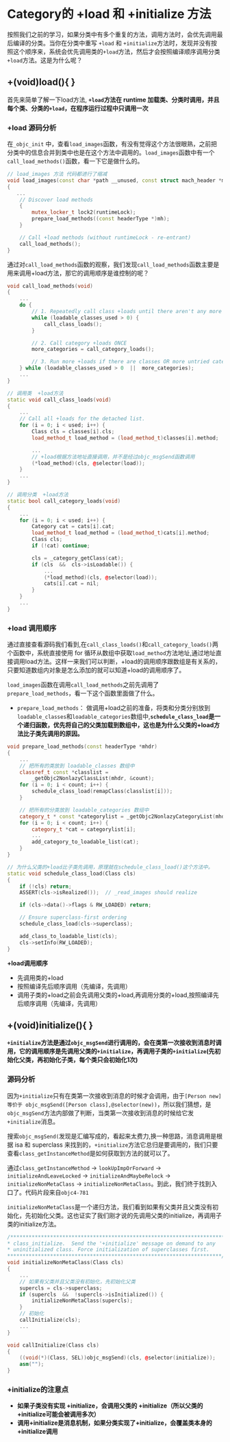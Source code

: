 # Category的 +load 和 +initialize 方法
按照我们之前的学习，如果分类中有多个重复的方法，调用方法时，会优先调用最后编译的分类。当你在分类中重写 `+load` 和 `+initialize`方法时，发现并没有按照这个顺序来，系统会优先调用类的`+load`方法，然后才会按照编译顺序调用分类`+load`方法。这是为什么呢？

## +(void)load(){ }

首先来简单了解一下load方法, **`+load`方法在 runtime 加载类、分类时调用，并且每个类、分类的`+load`，在程序运行过程中只调用一次**

### +load 源码分析
在`_objc_init` 中，查看`load_images`函数，有没有觉得这个方法很眼熟，之前把分类中的信息合并到类中也是在这个方法中调用的。`load_images`函数中有一个`call_load_methods()`函数，看一下它是做什么的。

```cpp
// load_images 方法 代码都进行了缩减
void load_images(const char *path __unused, const struct mach_header *mh)
{
   ...
    // Discover load methods
    {
        mutex_locker_t lock2(runtimeLock);
        prepare_load_methods((const headerType *)mh);
    }

    // Call +load methods (without runtimeLock - re-entrant)
    call_load_methods();
}
```

通过对`call_load_methods`函数的观察，我们发现`call_load_methods`函数主要是用来调用+load方法，那它的调用顺序是谁控制的呢？

```cpp
void call_load_methods(void)
{
    ...
    do {
        // 1. Repeatedly call class +loads until there aren't any more
        while (loadable_classes_used > 0) {
            call_class_loads();
        }

        // 2. Call category +loads ONCE
        more_categories = call_category_loads();

        // 3. Run more +loads if there are classes OR more untried categories
    } while (loadable_classes_used > 0  ||  more_categories);
    ...
}

// 调用类  +load方法
static void call_class_loads(void)
{
    ...
    // Call all +loads for the detached list.
    for (i = 0; i < used; i++) {
        Class cls = classes[i].cls;
        load_method_t load_method = (load_method_t)classes[i].method;

        ...
        // +load根据方法地址直接调用，并不是经过objc_msgSend函数调用
        (*load_method)(cls, @selector(load));
    }
    ...
}

// 调用分类  +load方法
static bool call_category_loads(void)
{
    ...
    for (i = 0; i < used; i++) {
        Category cat = cats[i].cat;
        load_method_t load_method = (load_method_t)cats[i].method;
        Class cls;
        if (!cat) continue;

        cls = _category_getClass(cat);
        if (cls  &&  cls->isLoadable()) {
            ...
            (*load_method)(cls, @selector(load));
            cats[i].cat = nil;
        }
    }
    ...
}
```

### +load 调用顺序
通过直接查看源码我们看到,在`call_class_loads()`和`call_category_loads()`两个函数中，系统直接使用 for 循环从数组中获取`load_method`方法地址,通过地址直接调用load方法。这样一来我们可以判断，+load的调用顺序跟数组是有关系的，只要知道数组内对象是怎么添加的就可以知道+load的调用顺序了。

`load_images`函数在调用`call_load_methods`之前先调用了`prepare_load_methods`，看一下这个函数里面做了什么。

* `prepare_load_methods`： 做调用+load之前的准备，将类和分类分别放到`loadable_classes`和`loadable_categories`数组中,**`schedule_class_load`是一个递归函数，优先将自己的父类加载到数组中，这也是为什么父类的+load方法比子类先调用的原因。**

```cpp
void prepare_load_methods(const headerType *mhdr)
{
    ...
    // 把所有的类放到 loadable_classes 数组中
    classref_t const *classlist = 
        _getObjc2NonlazyClassList(mhdr, &count);
    for (i = 0; i < count; i++) {
        schedule_class_load(remapClass(classlist[i]));
    }

    // 把所有的分类放到 loadable_categories 数组中
    category_t * const *categorylist = _getObjc2NonlazyCategoryList(mhdr, &count);
    for (i = 0; i < count; i++) {
        category_t *cat = categorylist[i];
        ...
        add_category_to_loadable_list(cat);
    }
}

// 为什么父类的+load比子类先调用，原理就在schedule_class_load()这个方法中。 
static void schedule_class_load(Class cls)
{
    if (!cls) return;
    ASSERT(cls->isRealized());  // _read_images should realize

    if (cls->data()->flags & RW_LOADED) return;

    // Ensure superclass-first ordering
    schedule_class_load(cls->superclass);

    add_class_to_loadable_list(cls);
    cls->setInfo(RW_LOADED); 
}
```
**+load调用顺序**
* 先调用类的+load
* 按照编译先后顺序调用（先编译，先调用）
* 调用子类的+load之前会先调用父类的+load,再调用分类的+load,按照编译先后顺序调用（先编译，先调用）

## +(void)initialize(){  }

**`+initialize`方法是通过`objc_msgSend`进行调用的，会在类第一次接收到消息时调用，它的调用顺序是先调用父类的`+initialize`，再调用子类的`+initialize`(先初始化父类，再初始化子类，每个类只会初始化1次)**

### 源码分析
因为`+initialize`只有在类第一次接收到消息的时候才会调用，由于`[Person new] 等价于 objc_msgSend([Person class],@selector(new))`，所以我们猜想，是`objc_msgSend`方法内部做了判断，当类第一次接收到消息的时候给它发`+initialize`消息。

搜索`objc_msgSend(`发现是汇编写成的，看起来太费力,换一种思路，消息调用是根据 isa 和 superclass 来找到的，`+initialize`方法它总归是要调用的，我们只要查看`class_getInstanceMethod`是如何获取到方法的就可以了。

通过`class_getInstanceMethod` -> `lookUpImpOrForward` -> `initializeAndLeaveLocked` -> `initializeAndMaybeRelock` ->  `initializeNonMetaClass` -> `initializeNonMetaClass`。到此，我们终于找到入口了。代码片段来自`objc4-781`

`initializeNonMetaClass`是一个递归方法，我们看到如果有父类并且父类没有初始化，先初始化父类。这也证实了我们刚才说的先调用父类的initialize，再调用子类的initialize方法。
```cpp
/***********************************************************************
* class_initialize.  Send the '+initialize' message on demand to any
* uninitialized class. Force initialization of superclasses first.
**********************************************************************/
void initializeNonMetaClass(Class cls)
{
    ...
    // 如果有父类并且父类没有初始化，先初始化父类
    supercls = cls->superclass;
    if (supercls  &&  !supercls->isInitialized()) {
        initializeNonMetaClass(supercls);
    }
    // 初始化
    callInitialize(cls);
    ...
}

void callInitialize(Class cls)
{
    ((void(*)(Class, SEL))objc_msgSend)(cls, @selector(initialize));
    asm("");
}
```
### +initialize的注意点

* **如果子类没有实现 +initialize，会调用父类的 +initialize（所以父类的+initialize可能会被调用多次）**
* **调用+initialize是消息机制，如果分类实现了+initialize，会覆盖类本身的+initialize调用**